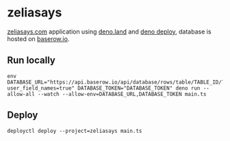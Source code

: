 # zeliasays

[zeliasays.com](zeliasays.com) application using [deno.land](deno.land) and [deno deploy](deno.com), database is hosted on [baserow.io](baserow.io).

## Run locally

```
env DATABASE_URL="https://api.baserow.io/api/database/rows/table/TABLE_ID/?user_field_names=true" DATABASE_TOKEN="DATABASE_TOKEN" deno run --allow-all --watch --allow-env=DATABASE_URL,DATABASE_TOKEN main.ts
```

## Deploy

```
deployctl deploy --project=zeliasays main.ts
```

